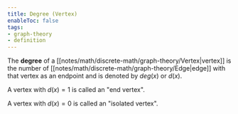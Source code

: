 ```yaml
---
title: Degree (Vertex)
enableToc: false
tags:
- graph-theory
- definition
---
```

The **degree** of a [[notes/math/discrete-math/graph-theory/Vertex|vertex]] is the number of [[notes/math/discrete-math/graph-theory/Edge|edge]] with that vertex as an endpoint and is denoted by $deg(x)$ or $d(x)$.

A vertex with $d(x) = 1$ is called an "end vertex".

A vertex with $d(x) = 0$ is called an "isolated vertex".
